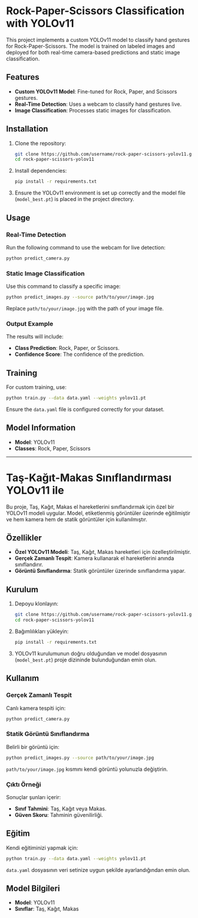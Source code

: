 # Rock-Paper-Scissors Classification with YOLOv11

This project implements a custom YOLOv11 model to classify hand gestures for Rock-Paper-Scissors. The model is trained on labeled images and deployed for both real-time camera-based predictions and static image classification.

## Features
- **Custom YOLOv11 Model**: Fine-tuned for Rock, Paper, and Scissors gestures.
- **Real-Time Detection**: Uses a webcam to classify hand gestures live.
- **Image Classification**: Processes static images for classification.

## Installation

1. Clone the repository:
   ```bash
   git clone https://github.com/username/rock-paper-scissors-yolov11.git
   cd rock-paper-scissors-yolov11
   ```

2. Install dependencies:
   ```bash
   pip install -r requirements.txt
   ```

3. Ensure the YOLOv11 environment is set up correctly and the model file (`model_best.pt`) is placed in the project directory.

## Usage

### Real-Time Detection
Run the following command to use the webcam for live detection:
```bash
python predict_camera.py
```

### Static Image Classification
Use this command to classify a specific image:
```bash
python predict_images.py --source path/to/your/image.jpg
```

Replace `path/to/your/image.jpg` with the path of your image file.

### Output Example
The results will include:
- **Class Prediction**: Rock, Paper, or Scissors.
- **Confidence Score**: The confidence of the prediction.

## Training
For custom training, use:
```bash
python train.py --data data.yaml --weights yolov11.pt
```
Ensure the `data.yaml` file is configured correctly for your dataset.

## Model Information
- **Model**: YOLOv11
- **Classes**: Rock, Paper, Scissors

---

# Taş-Kağıt-Makas Sınıflandırması YOLOv11 ile

Bu proje, Taş, Kağıt, Makas el hareketlerini sınıflandırmak için özel bir YOLOv11 modeli uygular. Model, etiketlenmiş görüntüler üzerinde eğitilmiştir ve hem kamera hem de statik görüntüler için kullanılmıştır.

## Özellikler
- **Özel YOLOv11 Modeli**: Taş, Kağıt, Makas hareketleri için özelleştirilmiştir.
- **Gerçek Zamanlı Tespit**: Kamera kullanarak el hareketlerini anında sınıflandırır.
- **Görüntü Sınıflandırma**: Statik görüntüler üzerinde sınıflandırma yapar.

## Kurulum

1. Depoyu klonlayın:
   ```bash
   git clone https://github.com/username/rock-paper-scissors-yolov11.git
   cd rock-paper-scissors-yolov11
   ```

2. Bağımlılıkları yükleyin:
   ```bash
   pip install -r requirements.txt
   ```

3. YOLOv11 kurulumunun doğru olduğundan ve model dosyasının (`model_best.pt`) proje dizininde bulunduğundan emin olun.

## Kullanım

### Gerçek Zamanlı Tespit
Canlı kamera tespiti için:
```bash
python predict_camera.py
```

### Statik Görüntü Sınıflandırma
Belirli bir görüntü için:
```bash
python predict_images.py --source path/to/your/image.jpg
```

`path/to/your/image.jpg` kısmını kendi görüntü yolunuzla değiştirin.

### Çıktı Örneği
Sonuçlar şunları içerir:
- **Sınıf Tahmini**: Taş, Kağıt veya Makas.
- **Güven Skoru**: Tahminin güvenilirliği.

## Eğitim
Kendi eğitiminizi yapmak için:
```bash
python train.py --data data.yaml --weights yolov11.pt
```
`data.yaml` dosyasının veri setinize uygun şekilde ayarlandığından emin olun.

## Model Bilgileri
- **Model**: YOLOv11
- **Sınıflar**: Taş, Kağıt, Makas
